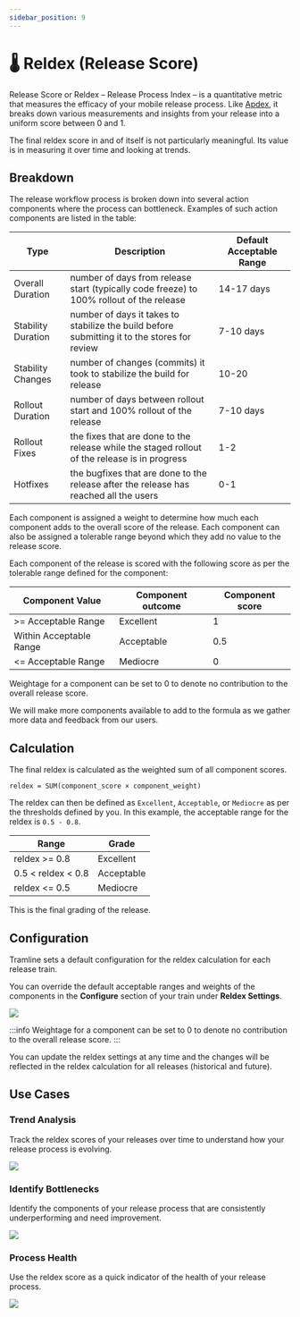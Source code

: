 ```yaml
---
sidebar_position: 9
---
```


# 🌡️ Reldex (Release Score)

Release Score or Reldex – Release Process Index – is a quantitative metric that measures the efficacy of your mobile release process.
Like [Apdex](https://en.wikipedia.org/wiki/Apdex), it breaks down various measurements and insights from your release into a uniform score between 0 and 1.

The final reldex score in and of itself is not particularly meaningful. Its value is in measuring it over time and looking at trends.

## Breakdown

The release workflow process is broken down into several action components where the process can bottleneck. Examples of such action components are listed in the table:

| Type               | Description                                                                                   | Default Acceptable Range |
| ------------------ | --------------------------------------------------------------------------------------------- | ------------------------ |
| Overall Duration   | number of days from release start (typically code freeze) to 100% rollout of the release      | 14-17 days               |
| Stability Duration | number of days it takes to stabilize the build before submitting it to the stores for review  | 7-10 days                |
| Stability Changes  | number of changes (commits) it took to stabilize the build for release                        | 10-20                    |
| Rollout Duration   | number of days between rollout start and 100% rollout of the release                          | 7-10 days                |
| Rollout Fixes      | the fixes that are done to the release while the staged rollout of the release is in progress | 1-2                      |
| Hotfixes           | the bugfixes that are done to the release after the release has reached all the users         | 0-1                      |

Each component is assigned a weight to determine how much each component adds to the overall score of the release. Each component can also be assigned a tolerable range beyond which they add no value to the release score.

Each component of the release is scored with the following score as per the tolerable range defined for the component:

| Component Value         | Component outcome | Component score |
| ----------------------- | ----------------- | --------------- |
| >= Acceptable Range     | Excellent         | 1               |
| Within Acceptable Range | Acceptable        | 0.5             |
| <= Acceptable Range     | Mediocre          | 0               |

Weightage for a component can be set to 0 to denote no contribution to the overall release score.

We will make more components available to add to the formula as we gather more data and feedback from our users.

## Calculation

The final reldex is calculated as the weighted sum of all component scores.

```
reldex = SUM(component_score × component_weight)
```

The reldex can then be defined as `Excellent`, `Acceptable`, or `Mediocre` as per the thresholds defined by you. In this example, the acceptable range for the reldex is `0.5 - 0.8`.

| Range              | Grade      |
| ------------------ | ---------- |
| reldex >= 0.8      | Excellent  |
| 0.5 < reldex < 0.8 | Acceptable |
| reldex <= 0.5      | Mediocre   |

This is the final grading of the release.

## Configuration

Tramline sets a default configuration for the reldex calculation for each release train.

You can override the default acceptable ranges and weights of the components in the **Configure** section of your train under **Reldex Settings**.

![](/img/reldex-config-tab.png)

:::info
Weightage for a component can be set to 0 to denote no contribution to the overall release score.
:::

You can update the reldex settings at any time and the changes will be reflected in the reldex calculation for all releases (historical and future).

## Use Cases

### Trend Analysis

Track the reldex scores of your releases over time to understand how your release process is evolving.

![](/img/reldex-trend.png)

### Identify Bottlenecks

Identify the components of your release process that are consistently underperforming and need improvement.

![](/img/reldex-score-breakdown.png)

### Process Health

Use the reldex score as a quick indicator of the health of your release process.

![](/img/reldex-indicator.png)
